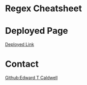 # Regex Cheatsheet

# Deployed Page
<a href="https://gist.github.com/eDDyBoWbOw/f871c6457cc170b87b0afc406eb11860">Deployed Link</a> 
 
# Contact
<a href="https://github.com/eDDyBoWbOw">Github:Edward T Caldwell</a><br>

